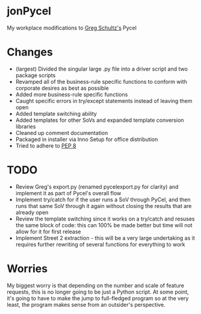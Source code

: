 # jonPycel
My workplace modifications to [Greg Schultz's](https://github.com/gschultz49) Pycel

# Changes
* (largest) Divided the singular large .py file into a driver script and two package scripts
* Revamped all of the business-rule specific functions to conform with corporate desires as best as possible
* Added more business-rule specific functions
* Caught specific errors in try/except statements instead of leaving them open
* Added template switching ability
* Added templates for other SoVs and expanded template conversion libraries
* Cleaned up comment documentation
* Packaged in installer via Inno Setup for office distribution
* Tried to adhere to [PEP 8](https://www.python.org/dev/peps/pep-0008/)

# TODO
* Review Greg's export.py (renamed pycelexport.py for clarity) and implement it as part of Pycel's overall flow
* Implement try/catch for if the user runs a SoV through PyCel, and then runs that same SoV through it again without closing the results that are already open
* Review the template switching since it works on a try/catch and resuses the same block of code: this can 100% be made better but time will not allow for it for first release
* Implement Street 2 extraction - this will be a very large undertaking as it requires further rewriting of several functions for everything to work

# Worries
My biggest worry is that depending on the number and scale of feature requests, this is no longer going to be just a Python script. At some point, it's going to have to make the jump to full-fledged program so at the very least, the program makes sense from an outsider's perspective.
